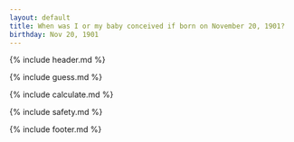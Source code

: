 ```yaml
---
layout: default
title: When was I or my baby conceived if born on November 20, 1901?
birthday: Nov 20, 1901
---
```


{% include header.md %}

{% include guess.md %}

{% include calculate.md %}

{% include safety.md %}

{% include footer.md %}



